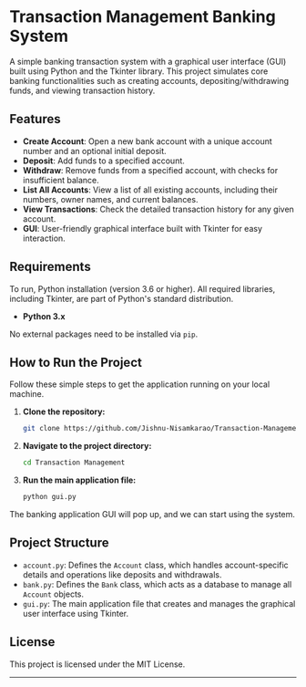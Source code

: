 # Transaction Management Banking System

A simple banking transaction system with a graphical user interface (GUI) built using Python and the Tkinter library. This project simulates core banking functionalities such as creating accounts, depositing/withdrawing funds, and viewing transaction history.

## Features

- **Create Account**: Open a new bank account with a unique account number and an optional initial deposit.
- **Deposit**: Add funds to a specified account.
- **Withdraw**: Remove funds from a specified account, with checks for insufficient balance.
- **List All Accounts**: View a list of all existing accounts, including their numbers, owner names, and current balances.
- **View Transactions**: Check the detailed transaction history for any given account.
- **GUI**: User-friendly graphical interface built with Tkinter for easy interaction.

## Requirements

To run, Python installation (version 3.6 or higher). All required libraries, including Tkinter, are part of Python's standard distribution.

- **Python 3.x**

No external packages need to be installed via `pip`.

## How to Run the Project

Follow these simple steps to get the application running on your local machine.

1.  **Clone the repository:**
    ```bash
    git clone https://github.com/Jishnu-Nisamkarao/Transaction-Management.git
    ```
2.  **Navigate to the project directory:**
    ```bash
    cd Transaction Management
    ```
3.  **Run the main application file:**
    ```bash
    python gui.py
    ```

The banking application GUI will pop up, and we can start using the system.

## Project Structure

- `account.py`: Defines the `Account` class, which handles account-specific details and operations like deposits and withdrawals.
- `bank.py`: Defines the `Bank` class, which acts as a database to manage all `Account` objects.
- `gui.py`: The main application file that creates and manages the graphical user interface using Tkinter.

## License

This project is licensed under the MIT License.

---
